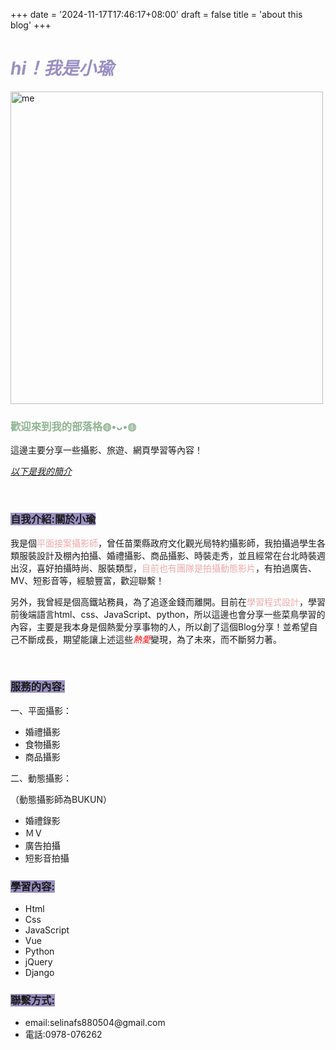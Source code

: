 +++
date = '2024-11-17T17:46:17+08:00'
draft = false
title = 'about this blog'
+++

<h1 style="color:#9B90C2"><em>hi！我是小瑜</em></h1>
<img src="/images/小魚.jpg" alt="me" width="500px">
<h3 style="color:#91B493"><strong>歡迎來到我的部落格◍•ᴗ•◍ </strong></h3>
<p>這邊主要分享一些攝影、旅遊、網頁學習等內容！</p>
<p style="color:#9B90C2 ; text-decoration:underline;" ><a href="#me"><em>以下是我的簡介</em></a></p>
<!--more-->
<br>
<h3 id="me"><span style="background-color:#9B90C2; color:;">自我介紹:關於小瑜</span></h3>
<p>我是個<span style="color:#EEA9A9">平面接案攝影師</span>，曾任苗栗縣政府文化觀光局特約攝影師，我拍攝過學生各類服裝設計及棚內拍攝、婚禮攝影、商品攝影、時裝走秀，並且經常在台北時裝週出沒，喜好拍攝時尚、服裝類型，<span style="color:#EEA9A9">目前也有團隊是拍攝動態影片</span>，有拍過廣告、MV、短影音等，經驗豐富，歡迎聯繫！</p>
<p>另外，我曾經是個高鐵站務員，為了追逐金錢而離開。目前在<span style="color:#EEA9A9">學習程式設計</span>，學習前後端語言html、css、JavaScript、python，所以這邊也會分享一些菜鳥學習的內容，主要是我本身是個熱愛分享事物的人，所以創了這個Blog分享！並希望自己不斷成長，期望能讓上述這些<em style="color:red">熱愛</em>變現，為了未來，而不斷努力著。</p>
<br>
<h3 ><span style="background-color:#9B90C2; color:;">服務的內容:</span></h3>
<p>一、平面攝影：</p>
<ul>
    <li>婚禮攝影</li>
    <li>食物攝影</li>
    <li>商品攝影</li>
</ul>
<p>二、動態攝影：</p>
<p>（動態攝影師為BUKUN）</p>
<ul>
    <li>婚禮錄影</li>
    <li>ＭＶ</li>
    <li>廣告拍攝</li>
    <li>短影音拍攝</li>
</ul>
<h3 ><span style="background-color:#9B90C2; color:;">學習內容:</span></h3>
<ul>
    <li>Html</li>
    <li>Css</li>
    <li>JavaScript</li>
    <li>Vue</li>
    <li>Python</li>
    <li>jQuery</li>
    <li>Django</li>
</ul>
<h3 ><span style="background-color:#9B90C2; color:;">聯繫方式:</span></h3>
<ul>
    <li>email:selinafs880504@gmail.com</li>
    <li>電話:0978-076262</li>
</ul>
